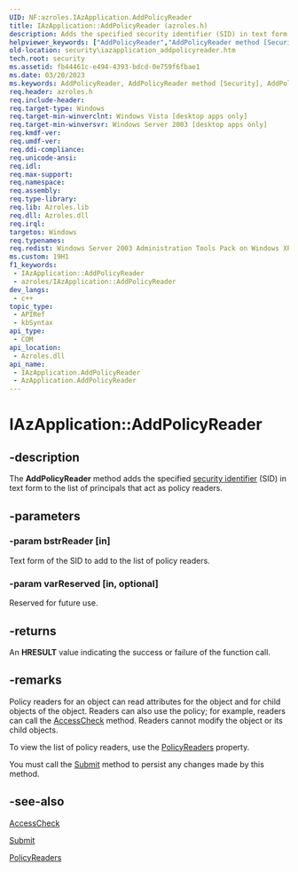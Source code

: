 ```yaml
---
UID: NF:azroles.IAzApplication.AddPolicyReader
title: IAzApplication::AddPolicyReader (azroles.h)
description: Adds the specified security identifier (SID) in text form to the list of principals that act as policy readers. (IAzApplication.AddPolicyReader)
helpviewer_keywords: ["AddPolicyReader","AddPolicyReader method [Security]","AddPolicyReader method [Security]","AzApplication object","AddPolicyReader method [Security]","IAzApplication interface","AzApplication object [Security]","AddPolicyReader method","IAzApplication interface [Security]","AddPolicyReader method","IAzApplication.AddPolicyReader","IAzApplication::AddPolicyReader","azroles/IAzApplication::AddPolicyReader","security.iazapplication_addpolicyreader"]
old-location: security\iazapplication_addpolicyreader.htm
tech.root: security
ms.assetid: fb44461c-e494-4393-bdcd-0e759f6fbae1
ms.date: 03/20/2023
ms.keywords: AddPolicyReader, AddPolicyReader method [Security], AddPolicyReader method [Security],AzApplication object, AddPolicyReader method [Security],IAzApplication interface, AzApplication object [Security],AddPolicyReader method, IAzApplication interface [Security],AddPolicyReader method, IAzApplication.AddPolicyReader, IAzApplication::AddPolicyReader, azroles/IAzApplication::AddPolicyReader, security.iazapplication_addpolicyreader
req.header: azroles.h
req.include-header: 
req.target-type: Windows
req.target-min-winverclnt: Windows Vista [desktop apps only]
req.target-min-winversvr: Windows Server 2003 [desktop apps only]
req.kmdf-ver: 
req.umdf-ver: 
req.ddi-compliance: 
req.unicode-ansi: 
req.idl: 
req.max-support: 
req.namespace: 
req.assembly: 
req.type-library: 
req.lib: Azroles.lib
req.dll: Azroles.dll
req.irql: 
targetos: Windows
req.typenames: 
req.redist: Windows Server 2003 Administration Tools Pack on Windows XP
ms.custom: 19H1
f1_keywords:
 - IAzApplication::AddPolicyReader
 - azroles/IAzApplication::AddPolicyReader
dev_langs:
 - c++
topic_type:
 - APIRef
 - kbSyntax
api_type:
 - COM
api_location:
 - Azroles.dll
api_name:
 - IAzApplication.AddPolicyReader
 - AzApplication.AddPolicyReader
---
```


# IAzApplication::AddPolicyReader

## -description

The **AddPolicyReader** method adds the specified [security identifier](/windows/win32/SecGloss/s-gly) (SID) in text form to the list of principals that act as policy readers.

## -parameters

### -param bstrReader [in]

Text form of the SID to add to the list of policy readers.

### -param varReserved [in, optional]

Reserved for future use.

## -returns

An **HRESULT** value indicating the success or failure of the function call.

## -remarks

Policy readers for an object can read attributes for the object and for child objects of the object. Readers can also  use the policy; for example, readers can call the [AccessCheck](nf-azroles-iazclientcontext-accesscheck.md) method. Readers cannot modify the object or its child objects.

To view the list of policy readers, use the [PolicyReaders](nf-azroles-iazapplication-get_policyreaders.md) property.

You must call the [Submit](nf-azroles-iazapplication-submit.md) method to persist any changes made by this method.

## -see-also

[AccessCheck](nf-azroles-iazclientcontext-accesscheck.md)

[Submit](nf-azroles-iazapplication-submit.md)

[PolicyReaders](nf-azroles-iazapplication-get_policyreaders.md)
